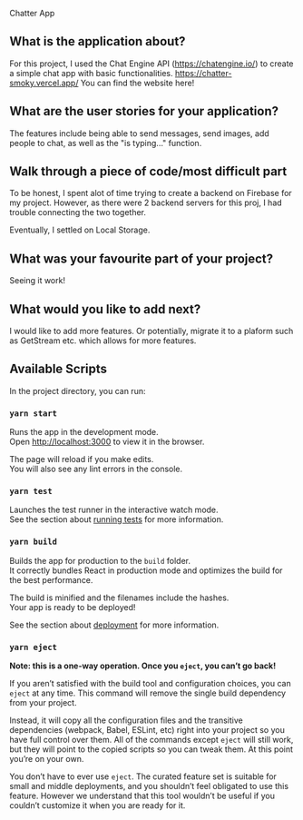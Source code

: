Chatter App


## What is the application about?
For this project, I used the Chat Engine API (https://chatengine.io/) to create a simple chat app with basic functionalities. 
https://chatter-smoky.vercel.app/ 
You can find the website here! 

## What are the user stories for your application?
The features include being able to send messages, send images, add people to chat, as well as the "is typing..." function. 

## Walk through a piece of code/most difficult part

To be honest, I spent alot of time trying to create a backend on Firebase for my project. However, as there were 2 backend servers for this proj, I had trouble connecting the two together. 

Eventually, I settled on Local Storage. 

<!-- const handleSubmit = async (e) => {
    e.preventDefault();

    const authObject = { 'Project-ID': projectID, 'User-Name': username, 'User-Secret': password };

    try {
      await axios.get('https://api.chatengine.io/chats', { headers: authObject });

      localStorage.setItem('username', username);
      localStorage.setItem('password', password);

      window.location.reload();
      setError('');
    } catch (err) {
      setError('Wrong credentials. Pls contact admin to create an account');
    }
  }; -->


## What was your favourite part of your project?

Seeing it work! 

## What would you like to add next?

I would like to add more features. Or potentially, migrate it to a plaform such as GetStream etc. which allows for more features.



## Available Scripts

In the project directory, you can run:

### `yarn start`

Runs the app in the development mode.\
Open [http://localhost:3000](http://localhost:3000) to view it in the browser.

The page will reload if you make edits.\
You will also see any lint errors in the console.

### `yarn test`

Launches the test runner in the interactive watch mode.\
See the section about [running tests](https://facebook.github.io/create-react-app/docs/running-tests) for more information.

### `yarn build`

Builds the app for production to the `build` folder.\
It correctly bundles React in production mode and optimizes the build for the best performance.

The build is minified and the filenames include the hashes.\
Your app is ready to be deployed!

See the section about [deployment](https://facebook.github.io/create-react-app/docs/deployment) for more information.

### `yarn eject`

**Note: this is a one-way operation. Once you `eject`, you can’t go back!**

If you aren’t satisfied with the build tool and configuration choices, you can `eject` at any time. This command will remove the single build dependency from your project.

Instead, it will copy all the configuration files and the transitive dependencies (webpack, Babel, ESLint, etc) right into your project so you have full control over them. All of the commands except `eject` will still work, but they will point to the copied scripts so you can tweak them. At this point you’re on your own.

You don’t have to ever use `eject`. The curated feature set is suitable for small and middle deployments, and you shouldn’t feel obligated to use this feature. However we understand that this tool wouldn’t be useful if you couldn’t customize it when you are ready for it.

